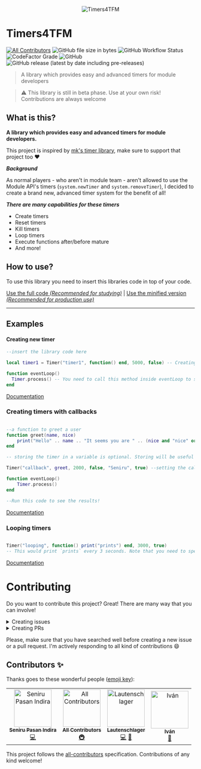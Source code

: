 <p align='center'>
  
  <img src='https://user-images.githubusercontent.com/34127015/68472955-b7ee4200-0247-11ea-91b6-6f81b570b31d.png' alt='Timers4TFM'> 
  <h1>Timers4TFM</h1>
  
</p>

[![All Contributors](https://img.shields.io/badge/all_contributors-4-orange.svg?style=flat-square)](#contributors)
![GitHub file size in bytes](https://img.shields.io/github/size/Seniru/Timers4TFM/src/timer.min.lua?label=Code%20size%20%28minified%29&style=flat-square)
![GitHub Workflow Status](https://img.shields.io/github/workflow/status/Seniru/Timers4TFM/Build?logo=github&style=flat-square)
![CodeFactor Grade](https://img.shields.io/codefactor/grade/github/Seniru/Timers4TFM?logo=codefactor&style=flat-square)
![GitHub](https://img.shields.io/github/license/Seniru/Timers4TFM?style=flat-square)
![GitHub release (latest by date including pre-releases)](https://img.shields.io/github/v/release/Seniru/Timers4TFM?include_prereleases&style=flat-square)

> A library which provides easy and advanced timers for module developers

> :warning: This library is still in beta phase. Use at your own risk!
> Contributions are always welcome

## What is this?

**A library which provides easy and advanced timers for module
developers.**

This project is inspired by
[mk's timer library](https://atelier801.com/topic?f=6&t=875052), make sure to
support that project too :heart:

**_Background_**

As normal players - who aren't in module team - aren't allowed to use the Module API's timers (`system.newTimer` and `system.removeTimer`), I decided to
create a brand new, advanced timer system for the benefit of all!

**_There are many capabilities for these timers_**

- Create timers
- Reset timers
- Kill timers
- Loop timers
- Execute functions after/before mature
- And more!

## How to use?

To use this library you need to insert this libraries code in top of
your code.

[Use the full code _(Recommended for studying)_](https://raw.githubusercontent.com/Seniru/Timers4TFM/master/src/timer.lua)
|
[Use the minified version _(Recommended for production use)_](https://raw.githubusercontent.com/Seniru/Timers4TFM/master/src/timer.min.lua)

<hr>

## Examples

#### Creating new timer

```lua
--insert the library code here

local timer1 = Timer("timer1", function() end, 5000, false) -- Creating a very basic timer with a timeout value of 5000

function eventLoop()
  Timer.process() -- You need to call this method inside eventLoop to start and process timers
end


```

[Documentation](https://seniru.github.io/Timers4TFM/docs/src/1.html)

### Creating timers with callbacks

```lua

--a function to greet a user
function greet(name, nice)
    print("Hello" .. name .. "It seems you are " .. (nice and "nice" or "not nice"))
end

-- storing the timer in a variable is optional. Storing will be useful if you need to access information about the timer

Timer("callback", greet, 2000, false, "Seniru", true) --setting the callback to our greet function and pass "Seniru" and true as arguments

function eventLoop()
    Timer.process()
end

--Run this code to see the results!

```

[Documentation](https://seniru.github.io/Timers4TFM/docs/src/1.html)

### Looping timers

```lua

Timer("looping", function() print("prints") end, 3000, true)
-- This would print `prints` every 3 seconds. Note that you need to specify the time in milliseconds

```

[Documentation](https://seniru.github.io/Timers4TFM/docs/src/1.html)

# Contributing

Do you want to contribute this project? Great! There are many way that you can
involve!

<details>
    <summary>Creating issues</summary>
    You can create issues for,
    <ul>
        <li>Something is not working (bug)</li>
        <li>Suggestion / Feature request</li>
        <li>General questions</li>
    </ul>
</details>

<details>
    <summary>Creating PRs</summary>
    You can submit a PR for,
    <ul>
        <li>Bug fixes</li>
        <li>Improvements</li>
        <li>Additions of new features</li>
        <li>Minor fixes (such as fixing a typo)</li>
    </ul>
</details>

Please, make sure that you have searched well before creating a new issue or a
pull request. I'm actively responding to all kind of contributions :smile:

## Contributors ✨

Thanks goes to these wonderful people
([emoji key](https://allcontributors.org/docs/en/emoji-key)):

<!-- ALL-CONTRIBUTORS-LIST:START - Do not remove or modify this section -->
<!-- prettier-ignore -->
<table>
  <tr>
    <td align="center"><a href="https://github.com/Seniru"><img src="https://avatars2.githubusercontent.com/u/34127015?v=4" width="100px;" alt="Seniru Pasan Indira"/><br /><sub><b>Seniru Pasan Indira</b></sub></a><br /><a href="https://github.com/Seniru/Timers4TFM/commits?author=Seniru" title="Code">💻</a></td>
    <td align="center"><a href="https://allcontributors.org"><img src="https://avatars1.githubusercontent.com/u/46410174?v=4" width="100px;" alt="All Contributors"/><br /><sub><b>All Contributors</b></sub></a><br /><a href="#infra-all-contributors" title="Infrastructure (Hosting, Build-Tools, etc)">🚇</a></td>
    <td align="center"><a href="http://bit.ly/laut-id"><img src="https://avatars2.githubusercontent.com/u/26045253?v=4" width="100px;" alt="Lautenschlager"/><br /><sub><b>Lautenschlager</b></sub></a><br /><a href="https://github.com/Seniru/Timers4TFM/commits?author=Lautenschlager-id" title="Code">💻</a> <a href="https://github.com/Seniru/Timers4TFM/issues?q=author%3ALautenschlager-id" title="Bug reports">🐛</a></td>
    <td align="center"><a href="https://github.com/Tocutoeltuco"><img src="https://avatars2.githubusercontent.com/u/24902450?v=4" width="100px;" alt="Iván"/><br /><sub><b>Iván</b></sub></a><br /><a href="https://github.com/Seniru/Timers4TFM/issues?q=author%3ATocutoeltuco" title="Bug reports">🐛</a></td>
  </tr>
</table>

<!-- ALL-CONTRIBUTORS-LIST:END -->

This project follows the
[all-contributors](https://github.com/all-contributors/all-contributors)
specification. Contributions of any kind welcome!
